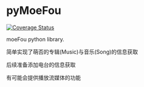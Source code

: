 pyMoeFou
========

   [![Coverage Status](https://coveralls.io/repos/LittleKey/pyMoeFou/badge.svg)](https://coveralls.io/r/LittleKey/pyMoeFou)

   moeFou python library.


   简单实现了萌否的专辑(Music)与音乐(Song)的信息获取

   后续准备添加电台的信息获取

   有可能会提供播放流媒体的功能

